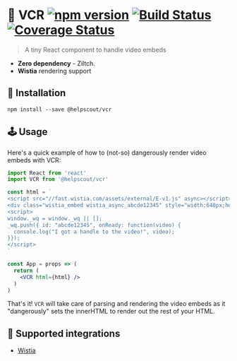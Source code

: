 # 📼 VCR [![npm version](https://badge.fury.io/js/%40helpscout%2Fvcr.svg)](https://badge.fury.io/js/%40helpscout%2Fvcr) [![Build Status](https://travis-ci.org/helpscout/vcr.svg?branch=master)](https://travis-ci.org/helpscout/vcr) [![Coverage Status](https://coveralls.io/repos/github/helpscout/vcr/badge.svg?branch=master)](https://coveralls.io/github/helpscout/vcr?branch=master)

> A tiny React component to handle video embeds

- **Zero dependency**  - Ziltch.
- **Wistia** rendering support

## 🔧 Installation

```
npm install --save @helpscout/vcr
```

## 🕹 Usage

Here's a quick example of how to (not-so) dangerously render video embeds with VCR:

```jsx
import React from 'react'
import VCR from '@helpscout/vcr'

const html = `
<script src="//fast.wistia.com/assets/external/E-v1.js" async></script>
<div class="wistia_embed wistia_async_abcde12345" style="width:640px;height:360px;"></div>
<script>
window._wq = window._wq || [];
_wq.push({ id: "abcde12345", onReady: function(video) {
  console.log("I got a handle to the video!", video);
}});
</script>
`

const App = props => (
  return (
    <VCR html={html} />
  )
)
```

That's it! `VCR` will take care of parsing and rendering the video embeds as it "dangerously" sets the innerHTML to render out the rest of your HTML.

## 🙌 Supported integrations

* [Wistia](https://wistia.com/support/developers/player-api)
